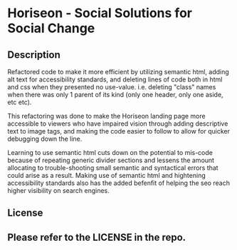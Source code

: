 # Horiseon - Social Solutions for Social Change

## Description

Refactored code to make it more efficient by utilizing semantic html, adding alt text for accessibility standards, and deleting lines of code both in html and css when they presented no use-value. i.e. deleting "class" names when there was only 1 parent of its kind (only one header, only one aside, etc etc).

This refactoring was done to make the Horiseon landing page more accessible to viewers who have impaired vision through adding descriptive text to image tags, and making the code easier to follow to allow for quicker debugging down the line.

Learning to use semantic html cuts down on the potential to mis-code because of repeating generic divider sections <divs> and lessens the amount allocating to trouble-shooting small semantic and syntactical errors that could arise as a result. Making use of semantic html and hightening accessibility standards also has the added befenfit of helping the seo reach higher visibility on search engines.

## License

## Please refer to the LICENSE in the repo.
